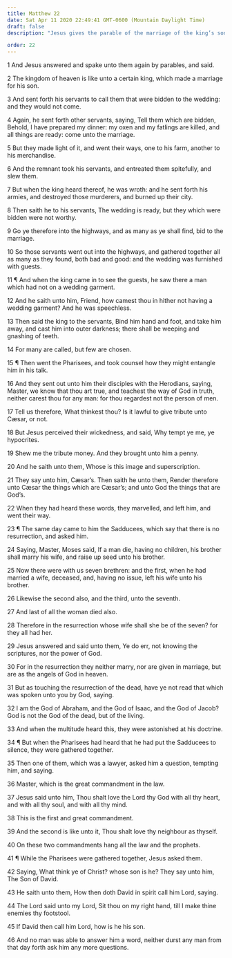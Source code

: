 ```yaml
---
title: Matthew 22
date: Sat Apr 11 2020 22:49:41 GMT-0600 (Mountain Daylight Time)
draft: false
description: "Jesus gives the parable of the marriage of the king’s son—Pay tribute to Cæsar and to God—Worldly marriages endure in this life only—The first commandment is to love the Lord—Jesus asks, What think ye of Christ?"

order: 22
---
```

    
1 And Jesus answered and spake unto them again by parables, and said.

2 The kingdom of heaven is like unto a certain king, which made a marriage for his son.

3 And sent forth his servants to call them that were bidden to the wedding: and they would not come.

4 Again, he sent forth other servants, saying, Tell them which are bidden, Behold, I have prepared my dinner: my oxen and my fatlings are killed, and all things are ready: come unto the marriage.

5 But they made light of it, and went their ways, one to his farm, another to his merchandise.

6 And the remnant took his servants, and entreated them spitefully, and slew them.

7 But when the king heard thereof, he was wroth: and he sent forth his armies, and destroyed those murderers, and burned up their city.

8 Then saith he to his servants, The wedding is ready, but they which were bidden were not worthy.

9 Go ye therefore into the highways, and as many as ye shall find, bid to the marriage.

10 So those servants went out into the highways, and gathered together all as many as they found, both bad and good: and the wedding was furnished with guests.

11 ¶ And when the king came in to see the guests, he saw there a man which had not on a wedding garment.

12 And he saith unto him, Friend, how camest thou in hither not having a wedding garment? And he was speechless.

13 Then said the king to the servants, Bind him hand and foot, and take him away, and cast him into outer darkness; there shall be weeping and gnashing of teeth.

14 For many are called, but few are chosen.

15 ¶ Then went the Pharisees, and took counsel how they might entangle him in his talk.

16 And they sent out unto him their disciples with the Herodians, saying, Master, we know that thou art true, and teachest the way of God in truth, neither carest thou for any man: for thou regardest not the person of men.

17 Tell us therefore, What thinkest thou? Is it lawful to give tribute unto Cæsar, or not.

18 But Jesus perceived their wickedness, and said, Why tempt ye me, ye hypocrites.

19 Shew me the tribute money. And they brought unto him a penny.

20 And he saith unto them, Whose is this image and superscription.

21 They say unto him, Cæsar’s. Then saith he unto them, Render therefore unto Cæsar the things which are Cæsar’s; and unto God the things that are God’s.

22 When they had heard these words, they marvelled, and left him, and went their way.

23 ¶ The same day came to him the Sadducees, which say that there is no resurrection, and asked him.

24 Saying, Master, Moses said, If a man die, having no children, his brother shall marry his wife, and raise up seed unto his brother.

25 Now there were with us seven brethren: and the first, when he had married a wife, deceased, and, having no issue, left his wife unto his brother.

26 Likewise the second also, and the third, unto the seventh.

27 And last of all the woman died also.

28 Therefore in the resurrection whose wife shall she be of the seven? for they all had her.

29 Jesus answered and said unto them, Ye do err, not knowing the scriptures, nor the power of God.

30 For in the resurrection they neither marry, nor are given in marriage, but are as the angels of God in heaven.

31 But as touching the resurrection of the dead, have ye not read that which was spoken unto you by God, saying.

32 I am the God of Abraham, and the God of Isaac, and the God of Jacob? God is not the God of the dead, but of the living.

33 And when the multitude heard this, they were astonished at his doctrine.

34 ¶ But when the Pharisees had heard that he had put the Sadducees to silence, they were gathered together.

35 Then one of them, which was a lawyer, asked him a question, tempting him, and saying.

36 Master, which is the great commandment in the law.

37 Jesus said unto him, Thou shalt love the Lord thy God with all thy heart, and with all thy soul, and with all thy mind.

38 This is the first and great commandment.

39 And the second is like unto it, Thou shalt love thy neighbour as thyself.

40 On these two commandments hang all the law and the prophets.

41 ¶ While the Pharisees were gathered together, Jesus asked them.

42 Saying, What think ye of Christ? whose son is he? They say unto him, The Son of David.

43 He saith unto them, How then doth David in spirit call him Lord, saying.

44 The Lord said unto my Lord, Sit thou on my right hand, till I make thine enemies thy footstool.

45 If David then call him Lord, how is he his son.

46 And no man was able to answer him a word, neither durst any man from that day forth ask him any more questions.
